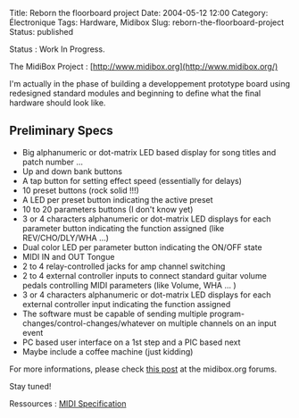 Title: Reborn the floorboard project
Date: 2004-05-12 12:00
Category: Électronique
Tags: Hardware, Midibox
Slug: reborn-the-floorboard-project
Status: published

Status : Work In Progress.

The MidiBox Project : [http://www.midibox.org](http://www.midibox.org/)

I'm actually in the phase of building a developpement prototype board
using redesigned standard modules and beginning to define what the final
hardware should look like.

Preliminary Specs
-----------------

-   Big alphanumeric or dot-matrix LED based display for song titles and
    patch number ...
-   Up and down bank buttons
-   A tap button for setting effect speed (essentially for delays)
-   10 preset buttons (rock solid !!!)
-   A LED per preset button indicating the active preset
-   10 to 20 parameters buttons (I don't know yet)
-   3 or 4 characters alphanumeric or dot-matrix LED displays for each
    parameter button indicating the function assigned (like
    REV/CHO/DLY/WHA ...)
-   Dual color LED per parameter button indicating the ON/OFF state
-   MIDI IN and OUT Tongue
-   2 to 4 relay-controlled jacks for amp channel switching
-   2 to 4 external controller inputs to connect standard guitar volume
    pedals controlling MIDI parameters (like Volume, WHA ... )
-   3 or 4 characters alphanumeric or dot-matrix LED displays for each
    external controller input indicating the function assigned
-   The software must be capable of sending multiple
    program-changes/control-changes/whatever on multiple channels on an
    input event
-   PC based user interface on a 1st step and a PIC based next
-   Maybe include a coffee machine (just kidding)

For more informations, please check [this
post](http://forum.midibox.org/index.php?topic=3705.0) at the
midibox.org forums.

Stay tuned!

Ressources : [MIDI
Specification](/files/MIDI_Specification.pdf)
